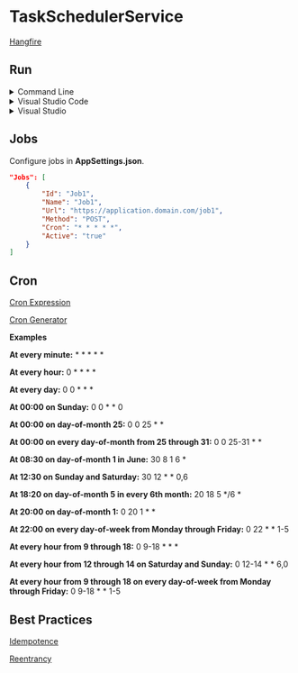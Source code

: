 # TaskSchedulerService

[Hangfire](https://www.hangfire.io)

## Run

<details>
<summary>Command Line</summary>

#### Prerequisites

* [.NET 5 SDK](https://dotnet.microsoft.com/download/dotnet/5.0)
* [SQL Server](https://go.microsoft.com/fwlink/?linkid=866662)

#### Steps

1. Execute **CREATE DATABASE TaskScheduler** in **SQL Server**.
2. Open directory **source\TaskSchedulerService** in command line and execute **dotnet run**.
3. Open <https://localhost:5000/hangfire>.

</details>

<details>
<summary>Visual Studio Code</summary>

#### Prerequisites

* [.NET 5 SDK](https://dotnet.microsoft.com/download/dotnet/5.0)
* [SQL Server](https://go.microsoft.com/fwlink/?linkid=866662)
* [Visual Studio Code](https://code.visualstudio.com)
* [C# Extension](https://marketplace.visualstudio.com/items?itemName=ms-vscode.csharp)

#### Steps

1. Execute **CREATE DATABASE TaskScheduler** in **SQL Server**.
2. Open **source** directory in Visual Studio Code.
3. Press **F5**.

</details>

<details>
<summary>Visual Studio</summary>

#### Prerequisites

* [.NET 5 SDK](https://dotnet.microsoft.com/download/dotnet/5.0)
* [Visual Studio](https://visualstudio.microsoft.com)
* [Node.js](https://nodejs.org)
* [Angular CLI](https://cli.angular.io)

#### Steps

1. Execute **CREATE DATABASE TaskScheduler** in **SQL Server**.
2. Open **source\TaskSchedulerService.sln** in Visual Studio.
3. Set **TaskSchedulerService** as startup project.
4. Press **F5**.

</details>

## Jobs

Configure jobs in **AppSettings.json**.

```json
"Jobs": [
    {
        "Id": "Job1",
        "Name": "Job1",
        "Url": "https://application.domain.com/job1",
        "Method": "POST",
        "Cron": "* * * * *",
        "Active": "true"
    }
]
```

## Cron

[Cron Expression](https://en.wikipedia.org/wiki/Cron)

[Cron Generator](https://crontab.guru)

**Examples**

**At every minute:** * * * * *

**At every hour:** 0 * * * *

**At every day:** 0 0 * * *

**At 00:00 on Sunday:** 0 0 * * 0

**At 00:00 on day-of-month 25:** 0 0 25 * *

**At 00:00 on every day-of-month from 25 through 31:** 0 0 25-31 * *

**At 08:30 on day-of-month 1 in June:** 30 8 1 6 *

**At 12:30 on Sunday and Saturday:** 30 12 * * 0,6

**At 18:20 on day-of-month 5 in every 6th month:** 20 18 5 */6 *

**At 20:00 on day-of-month 1:** 0 20 1 * *

**At 22:00 on every day-of-week from Monday through Friday:** 0 22 * * 1-5

**At every hour from 9 through 18:** 0 9-18 * * *

**At every hour from 12 through 14 on Saturday and Sunday:** 0 12-14 * * 6,0

**At every hour from 9 through 18 on every day-of-week from Monday through Friday:** 0 9-18 * * 1-5

## Best Practices

[Idempotence](https://en.wikipedia.org/wiki/Idempotence)

[Reentrancy](https://en.wikipedia.org/wiki/Reentrancy_(computing))
